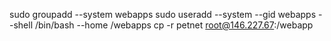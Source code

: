 sudo groupadd  --system webapps
sudo useradd --system --gid webapps --shell /bin/bash  --home /webapps
cp -r petnet root@146.227.67:/webapp 